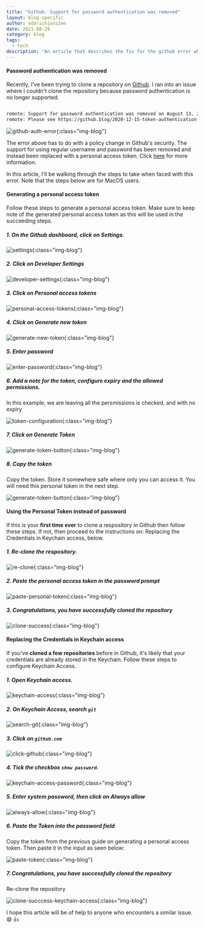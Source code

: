 ```yaml
---
title: "Github: Support for password authentication was removed"
layout: blog-specific
author: eddrichjanzzen
date: 2021-08-29
category: blog
tags:
  - tech
description: "An article that describes the fix for the github error where the support for password authentication was removed. The shows the step by step guide to fix the issue for MacOS users"
---
```


#### Password authentication was removed

Recently, I've been trying to clone a repository on [Github](github.com). I ran into an issue where I couldn't clone the repository because password authentication is no longer supported. 

```bash

remote: Support for password authentication was removed on August 13, 2021. Please use a personal access token instead.
remote: Please see https://github.blog/2020-12-15-token-authentication-requirements-for-git-operations/ for more information.

```

![github-auth-error](/assets/images/blog/github-auth-error/use-personal-token.png){:class="img-blog"}

The error above has to do with a policy change in Github's security. The support for using regular username and password has been removed and instead been replaced with a personal access token. Click [here](https://github.blog/2020-12-15-token-authentication-requirements-for-git-operations/) for more information.

In this article, I'll be walking through the steps to take when faced with this error. Note that the steps below are for MacOS users. 

#### Generating a personal access token

Follow these steps to generate a personal access token. Make sure to keep note of the generated personal access token as this will be used in the succeeding steps.
>
##### 1. On the Github dashboard, click on Settings. 
>
![settings](/assets/images/blog/github-auth-error/settings.png){:class="img-blog"}

>
##### 2. Click on Developer Settings
>
![developer-settings](/assets/images/blog/github-auth-error/developer-settings.png){:class="img-blog"}

>
##### 3. Click on Personal access tokens
>
![personal-access-tokens](/assets/images/blog/github-auth-error/personal-access-token.png){:class="img-blog"}

>
##### 4. Click on Generate new token
>
![generate-new-token](/assets/images/blog/github-auth-error/generate-new-token.png){:class="img-blog"}

>
##### 5. Enter password
>
![enter-password](/assets/images/blog/github-auth-error/enter-password.png){:class="img-blog"}

>
##### 6. Add a note for the token, configure expiry and the allowed permissions. 
>

In this example, we are leaving all the persmissions is checked, and with no expiry

![token-configuration](/assets/images/blog/github-auth-error/token-configuration.png){:class="img-blog"}

>
##### 7. Click on Generate Token
>
![generate-token-button](/assets/images/blog/github-auth-error/generate-token-button.png){:class="img-blog"}

>
##### 8. Copy the token
>

Copy the token. Store it somewhere safe where only you can access it. You will need this personal token in the next step.

![generate-token-button](/assets/images/blog/github-auth-error/copy-token.png){:class="img-blog"}


#### Using the Personal Token instead of password
If this is your **first time ever** to clone a respository in Github then follow these steps. If not, then proceed to the instructions on: Replacing the Credentials in Keychain access, below.

>
##### 1. Re-clone the respository. 
>
![re-clone](/assets/images/blog/github-auth-error/re-clone.png){:class="img-blog"}


>
##### 2. Paste the personal access token in the password prompt 
>
![paste-personal-token](/assets/images/blog/github-auth-error/paste-personal-token.png){:class="img-blog"}


>
##### 3. Congratulations, you have successfully cloned the repository
![clone-success](/assets/images/blog/github-auth-error/clone-success.png){:class="img-blog"}



#### Replacing the Credentials in Keychain access

If you've **cloned a few repositories** before in Github, it's likely that your credentials are already stored in the Keychain. Follow these steps to configure Keychain Access.

>
##### 1. Open Keychain access. 
>
![keychain-access](/assets/images/blog/github-auth-error/spotlight-keychain-access.png){:class="img-blog"}

>
##### 2. On Keychain Access, search `git`
>
![search-git](/assets/images/blog/github-auth-error/search-git.png){:class="img-blog"}

>
##### 3. Click on `github.com`
>
![click-github](/assets/images/blog/github-auth-error/click-github.png){:class="img-blog"}

>
##### 4. Tick the checkbox `show password`. 
>
![keychain-access-password](/assets/images/blog/github-auth-error/keychain-access-password.png){:class="img-blog"}

>
##### 5. Enter system password, then click on Always allow
>
![always-allow](/assets/images/blog/github-auth-error/always-allow.png){:class="img-blog"}

>
##### 6. Paste the Token into the password field
>

Copy the token from the previous guide on generating a personal access token. Then paste it in the input as seen below: 

![paste-token](/assets/images/blog/github-auth-error/paste-token.png){:class="img-blog"}


>
##### 7. Congratulations, you have successfully cloned the repository
>

Re-clone the repository


![clone-succcess-keychain-access](/assets/images/blog/github-auth-error/clone-success-keychain-access.png){:class="img-blog"}


I hope this article will be of help to anyone who encounters a similar issue. :smile: :thumbsup:
